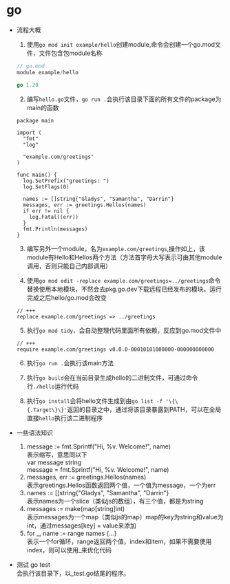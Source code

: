 # go

- 流程大概
  1. 使用`go mod init example/hello`创建module,命令会创建一个go.mod文件，文件包含包module名称
  ``` go
  // go.mod
  module example/hello

  go 1.20
  ```

  2. 编写`hello.go`文件，`go run .`会执行该目录下面的所有文件的package为main的函数
  ```
  package main

  import (
    "fmt"
    "log"

    "example.com/greetings"
  )

  func main() {
    log.SetPrefix("greetings: ")
    log.SetFlags(0)

    names := []string{"Gladys", "Samantha", "Darrin"}
    messages, err := greetings.Hellos(names)
    if err != nil {
      log.Fatal((err))
    }
    fmt.Println(messages)
  }

  ```

  3. 编写另外一个module，名为`example.com/greetings`,操作如上，该module有Hello和Hellos两个方法（方法首字母大写表示可由其他module调用，否则只能自己内部调用）

  4. 使用`go mod edit -replace example.com/greetings=../greetings`命令替换使用本地模块，不然会去pkg.go.dev下载远程已经发布的模块。运行完成之后hello/go.mod会改变
  ```
  // +++
  replace example.com/greetings => ../greetings
  ```

  5. 执行`go mod tidy`，会自动整理代码里面所有依赖，反应到go.mod文件中
  ```
  // +++
  require example.com/greetings v0.0.0-00010101000000-000000000000
  ```

  6. 执行`go run .`会执行该main方法

  7. 执行`go build`会在当前目录生成hello的二进制文件，可通过命令行`./hello`运行代码

  8. 执行`go install`会将hello文件生成到由`go list -f '\{\{.Target\}\}'`返回的目录之中，通过将该目录暴露到PATH，可以在全局直接`hello`执行该二进制程序

- 一些语法知识
  1. message := fmt.Sprintf("Hi, %v. Welcome!", name)   
  表示缩写，意思同以下      
  var message string      
  message = fmt.Sprintf("Hi, %v. Welcome!", name)
  2. messages, err := greetings.Hellos(names)   
  表示greetings.Hellos函数返回两个值，一个值为message，一个为err
  3. names := []string{"Gladys", "Samantha", "Darrin"}      
  表示names为一个slice（类似js的数组），有三个值，都是为string
  4. messages := make(map[string]int)      
  表示messages为一个map（类似js的map）map的key为string和value为int，通过messages[key] = value来添加
  5. for _, name := range names {...}     
  表示一个for循环，range返回两个值，index和item，如果不需要使用index，则可以使用_来优化代码

- 测试 go test    
  会执行该目录下，以_test.go结尾的程序。